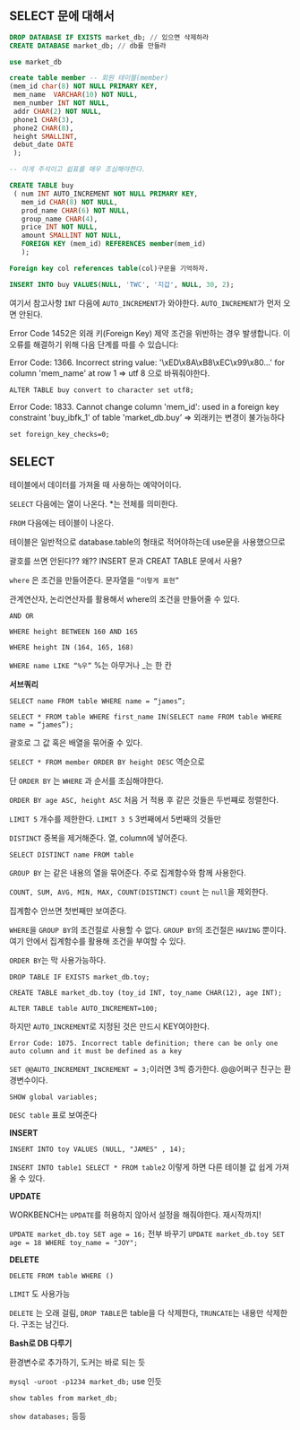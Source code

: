 ## SELECT 문에 대해서

```sql
DROP DATABASE IF EXISTS market_db; // 있으면 삭제하라
CREATE DATABASE market_db; // db를 만들라

use market_db

create table member -- 회원 테이블(member)
(mem_id char(8) NOT NULL PRIMARY KEY,
 mem_name  VARCHAR(10) NOT NULL,
 mem_number INT NOT NULL,
 addr CHAR(2) NOT NULL,
 phone1 CHAR(3),
 phone2 CHAR(8),
 height SMALLINT,
 debut_date DATE
 );

-- 이게 주석이고 쉽표를 매우 조심해야한다. 

CREATE TABLE buy
 ( num INT AUTO_INCREMENT NOT NULL PRIMARY KEY,
   mem_id CHAR(8) NOT NULL,
   prod_name CHAR(6) NOT NULL,
   group_name CHAR(4),
   price INT NOT NULL,
   amount SMALLINT NOT NULL,
   FOREIGN KEY (mem_id) REFERENCES member(mem_id)
   );

Foreign key col references table(col)구문을 기억하자. 

INSERT INTO buy VALUES(NULL, 'TWC', '지갑', NULL, 30, 2);
```

여기서 참고사항 `INT` 다음에 `AUTO_INCREMENT`가 와야한다. `AUTO_INCREMENT`가 먼저 오면 안된다.

Error Code 1452은 외래 키(Foreign Key) 제약 조건을 위반하는 경우 발생합니다. 이 오류를 해결하기 위해 다음 단계를 따를 수 있습니다:

Error Code: 1366. Incorrect string value: '\xED\x8A\xB8\xEC\x99\x80...' for column 'mem_name' at row 1  ⇒ utf 8 으로 바꿔줘야한다.

`ALTER TABLE buy convert to character set utf8;`

Error Code: 1833. Cannot change column 'mem_id': used in a foreign key constraint 'buy_ibfk_1' of table 'market_db.buy’ ⇒ 외래키는 변경이 불가능하다

`set foreign_key_checks=0;`

## SELECT

테이블에서 데이터를 가져올 때 사용하는 예약어이다.

`SELECT` 다음에는 열이 나온다. *는 전체를 의미한다.  

`FROM`  다음에는 테이블이 나온다.

테이블은 일반적으로 database.table의 형태로 적어야하는데 use문을 사용했으므로 

괄호를 쓰면 안된다?? 왜?? INSERT 문과 CREAT TABLE 문에서 사용?

`where` 은 조건을 만들어준다. 문자열을 `“이렇게 표현”`

관계연산자, 논리연산자를 활용해서 where의 조건을 만들어줄 수 있다.

`AND OR`

`WHERE height BETWEEN 160 AND 165`

`WHERE height IN (164, 165, 168)`

`WHERE name LIKE “%우”`   %는 아무거나 _는 한 칸

**서브쿼리**

`SELECT name FROM table WHERE name = “james”;`

`SELECT * FROM table WHERE first_name IN(SELECT name FROM table WHERE name = “james”);`

괄호로 그 값 혹은 배열을 묶어줄 수 있다.

`SELECT * FROM member ORDER BY height DESC`  역순으로

단 `ORDER BY` 는 `WHERE` 과 순서를 조심해야한다.

`ORDER BY age ASC, height ASC` 처음 거 적용 후 같은 것들은 두번쨰로 정렬한다.

`LIMIT 5` 개수를 제한한다. `LIMIT 3 5`  3번째에서 5번째의 것들만

`DISTINCT` 중복을 제거해준다. 열, column에 넣어준다.

`SELECT DISTINCT name FROM table`

`GROUP BY` 는 같은 내용의 열을 묶어준다. 주로 집계함수와 함께 사용한다.

`COUNT, SUM, AVG, MIN, MAX, COUNT(DISTINCT)`   `count` 는 `null`을 제외한다.

집계함수 안쓰면 첫번째만 보여준다. 

`WHERE`을 `GROUP BY`의 조건절로 사용할 수 없다.  `GROUP BY`의 조건절은 `HAVING` 뿐이다. 여기 안에서 집계함수를 활용해 조건을 부여할 수 있다. 

`ORDER BY`는 막 사용가능하다.

`DROP TABLE IF EXISTS market_db.toy;`

`CREATE TABLE market_db.toy (toy_id INT, toy_name CHAR(12), age INT);`

`ALTER TABLE table AUTO_INCREMENT=100;`

하지만 `AUTO_INCREMENT`로 지정된 것은 만드시 KEY여야한다.

`Error Code: 1075. Incorrect table definition; there can be only one auto column and it must be defined as a key`

`SET @@AUTO_INCREMENT_INCREMENT = 3;`이러면 3씩 증가한다.  @@어쩌구 친구는 환경변수이다.

`SHOW global variables;`

`DESC table`  표로 보여준다

**INSERT**

`INSERT INTO toy VALUES (NULL, "JAMES" , 14);`

`INSERT INTO table1 SELECT * FROM table2`  이렇게 하면 다른 테이블 값 쉽게 가져올 수 있다.

**UPDATE**

WORKBENCH는 `UPDATE`를 허용하지 않아서 설정을 해줘야한다. 재시작까지!

`UPDATE market_db.toy SET age = 16;`  전부 바꾸기
`UPDATE market_db.toy SET age = 18 WHERE toy_name = "JOY";`

**DELETE**

`DELETE FROM table WHERE ()` 

`LIMIT` 도 사용가능

`DELETE` 는 오래 걸림, `DROP TABLE`은 table을 다 삭제한다, `TRUNCATE`는 내용만 삭제한다. 구조는 남긴다.

**Bash로 DB 다루기**

환경변수로 추가하기, 도커는 바로 되는 듯

`mysql -uroot -p1234 market_db;`  use 인듯

`show tables from market_db;`

`show databases;` 등등
